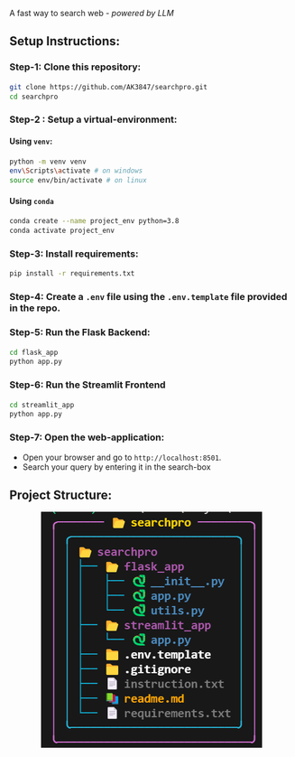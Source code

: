 A fast way to search web - *powered by LLM*

## Setup Instructions:

### Step-1: Clone this repository:
```bash
git clone https://github.com/AK3847/searchpro.git
cd searchpro
```

### Step-2 : Setup a virtual-environment:
#### Using `venv`:
```bash
python -m venv venv
env\Scripts\activate # on windows
source env/bin/activate # on linux
```
#### Using `conda`
```bash
conda create --name project_env python=3.8
conda activate project_env
```

### Step-3: Install requirements:
```bash
pip install -r requirements.txt
```

### Step-4: Create a `.env` file using the `.env.template` file provided in the repo.

### Step-5: Run the Flask Backend:
```bash
cd flask_app
python app.py
```

### Step-6: Run the Streamlit Frontend
```bash
cd streamlit_app
python app.py
```

### Step-7: Open the web-application:
- Open your browser and go to `http://localhost:8501`.
- Search your query by entering it in the search-box

## Project Structure:
<p align="center">
    <img src="structure.png" alt="Project Structure">
</p>